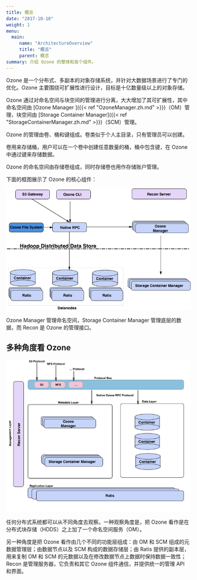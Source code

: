 ```yaml
---
title: 概览
date: "2017-10-10"
weight: 1
menu: 
  main:
     name: "ArchitectureOverview"
     title: "概览"
     parent: 概念
summary: 介绍 Ozone 的整体和各个组件。
---
```


<!---
  Licensed to the Apache Software Foundation (ASF) under one or more
  contributor license agreements.  See the NOTICE file distributed with
  this work for additional information regarding copyright ownership.
  The ASF licenses this file to You under the Apache License, Version 2.0
  (the "License"); you may not use this file except in compliance with
  the License.  You may obtain a copy of the License at

      http://www.apache.org/licenses/LICENSE-2.0

  Unless required by applicable law or agreed to in writing, software
  distributed under the License is distributed on an "AS IS" BASIS,
  WITHOUT WARRANTIES OR CONDITIONS OF ANY KIND, either express or implied.
  See the License for the specific language governing permissions and
  limitations under the License.
-->

Ozone 是一个分布式、多副本的对象存储系统，并针对大数据场景进行了专门的优化。Ozone 主要围绕可扩展性进行设计，目标是十亿数量级以上的对象存储。

Ozone 通过对命名空间与块空间的管理进行分离，大大增加了其可扩展性，其中命名空间由 [Ozone Manager ]({{< ref "OzoneManager.zh.md" >}})（OM）管理，块空间由 [Storage Container Manager]({{< ref "StorageContainerManager.zh.md" >}})（SCM）管理。


Ozone 的管理由卷、桶和键组成。卷类似于个人主目录，只有管理员可以创建。

卷用来存储桶，用户可以在一个卷中创建任意数量的桶，桶中包含键，在 Ozone 中通过键来存储数据。

Ozone 的命名空间由存储卷组成，同时存储卷也用作存储账户管理。

下面的框图展示了 Ozone 的核心组件：

![架构图](ozoneBlockDiagram.png)

Ozone Manager 管理命名空间，Storage Container Manager 管理底层的数据，而 Recon 是 Ozone 的管理接口。


## 多种角度看 Ozone

![FunctionalOzone](FunctionalOzone.png)

任何分布式系统都可以从不同角度去观察。一种观察角度是，把 Ozone 看作是在分布式块存储（HDDS）之上加了一个命名空间服务（OM）。

另一种角度是把 Ozone 看作由几个不同的功能层组成：由 OM 和 SCM 组成的元数据管理层；由数据节点以及 SCM 构成的数据存储层；由 Ratis 提供的副本层，用来复制 OM 和 SCM 的元数据以及在修改数据节点上数据时保持数据一致性；Recon 是管理服务器，它负责和其它 Ozone 组件通信，并提供统一的管理 API 和界面。

